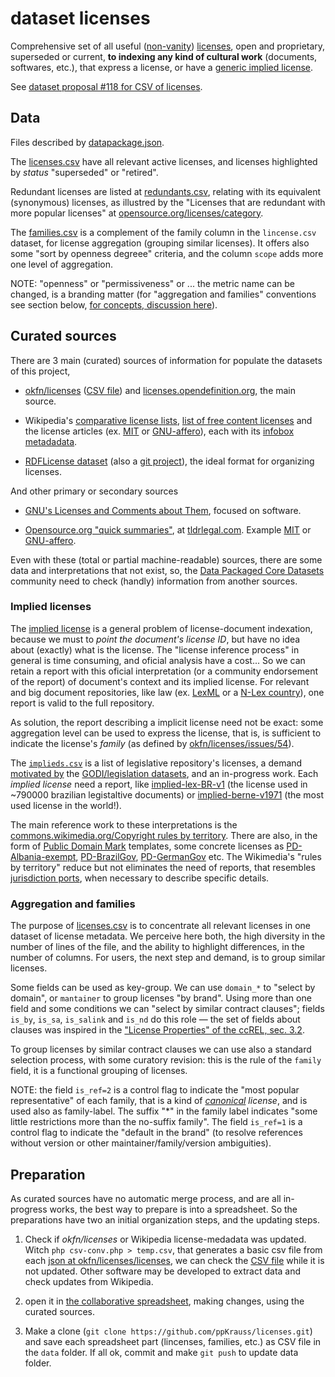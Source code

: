 # dataset licenses
Comprehensive  set of all useful ([non-vanity](https://en.wikipedia.org/wiki/License_proliferation#Vanity_licenses)) [licenses](https://en.wikipedia.org/wiki/Public_copyright_license), open and proprietary, superseded or current, **to indexing any kind of cultural work** (documents, softwares, etc.), that express a license,  or have a [generic implied license](https://en.wikipedia.org/wiki/Implied_license).

See [dataset proposal #118 for CSV of licenses](https://github.com/datasets/registry/issues/118).

## Data
Files described by [datapackage.json](./datapackage.json).

The [licenses.csv](./data/licenses.csv) have all relevant active licenses, and licenses highlighted by *status* "superseded" or "retired".

Redundant licenses are listed at [redundants.csv](./data/redundants.csv), relating with its equivalent (synonymous) licenses, as illustred by the "Licenses that are redundant with more popular licenses" at [opensource.org/licenses/category](http://opensource.org/licenses/category). 

The [families.csv](./data/families.csv) is a complement of the family column in the `lincense.csv` dataset, for license aggregation (grouping similar licenses). It  offers also some "sort by openness degreee" criteria, and the column `scope` adds more one level of aggregation.

NOTE: "openness" or "permissiveness" or ... the metric name can be changed, is a branding matter (for "aggregation and families" conventions see section below, [for concepts, discussion here](https://d.wifo.org/t/license-families-and-license-openness-metrics/190)).

## Curated sources

There are 3 main (curated) sources of information for populate the datasets of this project,

* [okfn/licenses](https://github.com/okfn/licenses) ([CSV file](https://github.com/okfn/licenses/blob/master/licenses.csv)) and   [licenses.opendefinition.org](http://licenses.opendefinition.org/), the main source.

* Wikipedia's [comparative license lists](https://en.wikipedia.org/wiki/Comparison_of_free_and_open-source_software_licenses), [list of free content licenses](https://en.wikipedia.org/wiki/List_of_free_content_licenses) and  the license articles (ex. [MIT](https://en.wikipedia.org/wiki/MIT_License) or [GNU-affero](https://en.wikipedia.org/wiki/Affero_General_Public_License)), each with its [infobox metadadata](https://en.wikipedia.org/wiki/Template:Infobox_software_license).

* [RDFLicense dataset](http://rdflicense.linkeddata.es/) (also a  [git project](https://github.com/oeg-upm/rdflicense)), the ideal format for organizing licenses.

And other primary or secondary sources

* [GNU's Licenses and Comments about Them](http://www.gnu.org/licenses/license-list.en.html), focused on software.

* [Opensource.org "quick summaries"](http://opensource.org/licenses), at [tldrlegal.com](https://tldrlegal.com/licenses/browse). Example [MIT](https://www.tldrlegal.com/l/mit) or [GNU-affero](https://www.tldrlegal.com/l/agpl3).

Even with these (total or partial machine-readable) sources, there are some data and interpretations that not exist, so, the [Data Packaged Core Datasets](https://github.com/datasets) community need to check (handly) information from another sources.

### Implied licenses

The [implied license](https://en.wikipedia.org/wiki/Implied_license) is a general problem of license-document indexation, because we must to *point the document's license ID*, but have no idea about (exactly) what is the license. The "license inference process" in general is time consuming, and oficial analysis have a cost... So we can retain a report with this oficial interpretation (or a community endorsement of the report) of document's context and its implied license. For relevant and big document repositories, like law (ex. [LexML](http://projeto.lexml.gov.br/documentacao/resumo-em-ingles) or  a [N-Lex country](http://eur-lex.europa.eu/n-lex/)), one report is valid to the full repository.

As solution, the report describing a implicit license need not be exact: some aggregation level can be used to express the license, that is, is sufficient to indicate the license's *family* (as defined by [okfn/licenses/issues/54](https://github.com/okfn/licenses/issues/54)). 

The [`implieds.csv`](./data/implieds.csv) is a list of legislative repository's licenses, a demand [motivated by](https://discuss.okfn.org/t/reflections-on-this-years-index/1338/13?u=ppkrauss) the [GODI/legislation datasets](http://index.okfn.org/dataset/legislation/), and an in-progress work. Each *implied license* need a report, like [implied-lex-BR-v1](https://github.com/ppKrauss/licenses/blob/master/reports/implied-lex-BR-v1.md) (the license used in ~790000 brazilian legistaltive documents) or  [implied-berne-v1971](https://github.com/ppKrauss/licenses/blob/master/reports/implied-berne-v1971.md) (the most used license in the world!).

The main reference work to these interpretations is the [commons.wikimedia.org/Copyright rules by territory](https://commons.wikimedia.org/wiki/Commons:Copyright_rules_by_territory). There are also, in the form of  [Public Domain Mark](https://wiki.creativecommons.org/wiki/PDM_FAQ) templates, some concrete licenses as [PD-Albania-exempt](https://commons.wikimedia.org/wiki/Template:PD-Albania-exempt), [PD-BrazilGov](https://commons.wikimedia.org/wiki/Template:PD-BrazilGov), [PD-GermanGov](https://commons.wikimedia.org/wiki/Template:PD-GermanGov)  etc. 
The Wikimedia's "rules by territory" reduce but not eliminates the need of reports, that resembles [jurisdiction ports](https://en.wikipedia.org/wiki/Creative_Commons_jurisdiction_ports), when necessary to describe specific details.


### Aggregation and families
The purpose of [licenses.csv](https://github.com/ppKrauss/licenses/blob/master/data/licenses.csv) is to concentrate all relevant licenses in one dataset of license metadata. We perceive here both, the high diversity in the number of lines of the file, and  the ability to highlight differences, in the number of columns. For users, the next step and  demand, is to group similar licenses. 

Some fields can be used as key-group. We can use `domain_*` to "select by domain", or `mantainer` to group licenses "by brand".  Using more than one field and some conditions we can "select by similar contract clauses"; fields `is_by`, `is_sa`, `is_salink` and `is_nd` do this role &mdash; the set of fields about clauses was inspired in the ["License Properties" of the ccREL, sec. 3.2](http://www.w3.org/Submission/ccREL/).

To group licenses by similar contract clauses we can use also a standard selection process, with some curatory revision: this is the rule of the `family` field, it is a functional grouping of licenses.

NOTE: the field `is_ref=2` is a control flag to indicate the "most popular representative" of each family, that is a kind of *[canonical](https://en.wikipedia.org/wiki/Canonicalization#Biological_taxonomy) license*, and is used also as family-label. The suffix "*" in the family label indicates "some little restrictions more than the no-suffix family". The field `is_ref=1` is a control flag to indicate the "default in the brand" (to resolve references without version or other maintainer/family/version ambiguities). 

## Preparation

As curated sources have no automatic merge process, and are all in-progress works, the best way to prepare is into a spreadsheet. So the preparations have two an initial organization steps, and the updating steps.

 1. Check if *okfn/licenses* or Wikipedia license-medadata was updated.  Witch `php csv-conv.php > temp.csv`, that generates a basic csv file from each [json at okfn/licenses/licenses](https://github.com/okfn/licenses/tree/master/licenses), we can check the  [CSV file](https://github.com/okfn/licenses/blob/master/licenses.csv) while it is not updated.  Other software may be developed to extract data and check updates from Wikipedia.

 2. open it in [the collaborative spreadsheet](https://docs.google.com/spreadsheets/d/17RwlPayXj2IBIBszp4wKMdK7OwwPqX125WmF3XFzM0A/edit?usp=sharing), making changes, using the curated sources.

 3. Make a clone (`git clone https://github.com/ppKrauss/licenses.git`) and save each spreadsheet part (lincenses, families, etc.) as CSV file in the `data` folder. If all ok, commit and make `git push` to update data folder.

